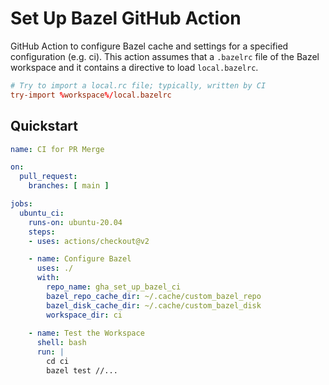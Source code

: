 # Set Up Bazel GitHub Action

GitHub Action to configure Bazel cache and settings for a specified configuration (e.g. ci). This
action assumes that a `.bazelrc` file of the Bazel workspace and it contains a directive to load
`local.bazelrc`.

```conf
# Try to import a local.rc file; typically, written by CI
try-import %workspace%/local.bazelrc
```

## Quickstart

```yaml
name: CI for PR Merge

on:
  pull_request:
    branches: [ main ]

jobs:
  ubuntu_ci:
    runs-on: ubuntu-20.04
    steps:
    - uses: actions/checkout@v2

    - name: Configure Bazel
      uses: ./
      with:
        repo_name: gha_set_up_bazel_ci
        bazel_repo_cache_dir: ~/.cache/custom_bazel_repo
        bazel_disk_cache_dir: ~/.cache/custom_bazel_disk
        workspace_dir: ci
    
    - name: Test the Workspace
      shell: bash
      run: |
        cd ci
        bazel test //...
```
